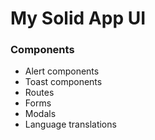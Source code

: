 # My Solid App UI



### Components

 - Alert components
 - Toast components
 - Routes
 - Forms
 - Modals
 - Language translations
